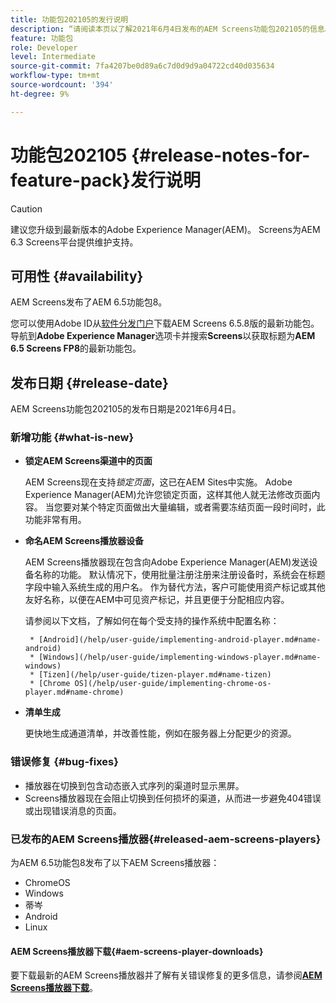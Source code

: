 ```yaml
---
title: 功能包202105的发行说明
description: “请阅读本页以了解2021年6月4日发布的AEM Screens功能包202105的信息。”
feature: 功能包
role: Developer
level: Intermediate
source-git-commit: 7fa4207be0d89a6c7d0d9d9a04722cd40d035634
workflow-type: tm+mt
source-wordcount: '394'
ht-degree: 9%

---
```


# 功能包202105 {#release-notes-for-feature-pack}发行说明

>[!CAUTION]
>建议您升级到最新版本的Adobe Experience Manager(AEM)。 Screens为AEM 6.3 Screens平台提供维护支持。

## 可用性 {#availability}

AEM Screens发布了AEM 6.5功能包8。

您可以使用Adobe ID从[软件分发门户](https://experience.adobe.com/#/downloads/content/software-distribution/en/aem.html)下载AEM Screens 6.5.8版的最新功能包。 导航到&#x200B;**Adobe Experience Manager**&#x200B;选项卡并搜索&#x200B;**Screens**&#x200B;以获取标题为&#x200B;**AEM 6.5 Screens FP8**&#x200B;的最新功能包。

## 发布日期 {#release-date}

AEM Screens功能包202105的发布日期是2021年6月4日。

### 新增功能 {#what-is-new}

* **锁定AEM Screens渠道中的页面**

   AEM Screens现在支持&#x200B;*锁定页面*，这已在AEM Sites中实施。 Adobe Experience Manager(AEM)允许您锁定页面，这样其他人就无法修改页面内容。 当您要对某个特定页面做出大量编辑，或者需要冻结页面一段时间时，此功能非常有用。

* **命名AEM Screens播放器设备**

   AEM Screens播放器现在包含向Adobe Experience Manager(AEM)发送设备名称的功能。
默认情况下，使用批量注册注册来注册设备时，系统会在标题字段中输入系统生成的用户名。 作为替代方法，客户可能使用资产标记或其他友好名称，以便在AEM中可见资产标记，并且更便于分配相应内容。

   请参阅以下文档，了解如何在每个受支持的操作系统中配置名称：

       * [Android](/help/user-guide/implementing-android-player.md#name-android)
       * [Windows](/help/user-guide/implementing-windows-player.md#name-windows)
       * [Tizen](/help/user-guide/tizen-player.md#name-tizen)
       * [Chrome OS](/help/user-guide/implementing-chrome-os-player.md#name-chrome)
   
* **清单生成**

   更快地生成通道清单，并改善性能，例如在服务器上分配更少的资源。

### 错误修复 {#bug-fixes}

* 播放器在切换到包含动态嵌入式序列的渠道时显示黑屏。
* Screens播放器现在会阻止切换到任何损坏的渠道，从而进一步避免404错误或出现错误消息的页面。

### 已发布的AEM Screens播放器{#released-aem-screens-players}

为AEM 6.5功能包8发布了以下AEM Screens播放器：

* ChromeOS
* Windows
* 蒂岑
* Android
* Linux

#### AEM Screens播放器下载{#aem-screens-player-downloads}

要下载最新的AEM Screens播放器并了解有关错误修复的更多信息，请参阅&#x200B;**[AEM Screens播放器下载](https://download.macromedia.com/screens/index.html)**。
